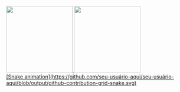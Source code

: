 <div>
<a href="https://github.com/seu-usuário-aqui">
<img loading="lazy" height="180em" src="https://github-readme-stats.vercel.app/api/top-langs/?username=lipex5k&layout=compact&langs_count=7&theme=dracula"/>
<img loading="lazy" height="180em" src="https://github-readme-stats.vercel.app/api?username=lipex5k&show_icons=true&theme=dracula&include_all_commits=true&count_private=true"/>
</div>
<div>
  [Snake animation](https://github.com/seu-usuário-aqui/seu-usuário-aqui/blob/output/github-contribution-grid-snake.svg)
</div>

